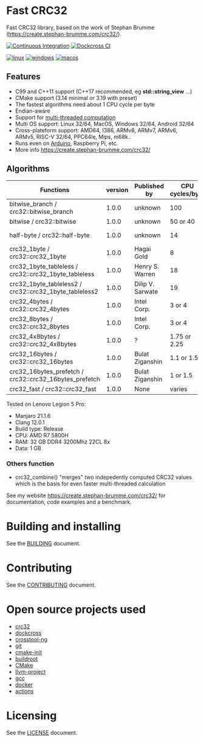 # Fast CRC32

Fast CRC32 library, based on the work of Stephan Brumme (https://create.stephan-brumme.com/crc32/).

[![Continuous Integration](https://github.com/bensuperpc/crc32/actions/workflows/ci.yml/badge.svg)](https://github.com/bensuperpc/crc32/actions/workflows/base.yml) [![Dockcross CI](https://github.com/bensuperpc/crc32/actions/workflows/dockcross.yml/badge.svg)](https://github.com/bensuperpc/crc32/actions/workflows/dockcross.yml)

[![linux](https://github.com/bensuperpc/crc32/actions/workflows/linux.yml/badge.svg)](https://github.com/bensuperpc/crc32/actions/workflows/linux.yml) [![windows](https://github.com/bensuperpc/crc32/actions/workflows/windows.yml/badge.svg)](https://github.com/bensuperpc/crc32/actions/workflows/windows.yml) [![macos](https://github.com/bensuperpc/crc32/actions/workflows/macos.yml/badge.svg)](https://github.com/bensuperpc/crc32/actions/workflows/macos.yml)

## Features

- C99 and C++11 support (C++17 recommended, eg **std::string_view** ...)
- CMake support (3.14 minimal or 3.19 with preset)
- The fastest algorithms need about 1 CPU cycle per byte
- Endian-aware
- Support for [multi-threaded computation](example/crc32_test_multithreaded.cpp)
- Multi OS support: Linux 32/64, MacOS, Windows 32/64, Android 32/64
- Cross-plateform support: AMD64, I386, ARMv8, ARMv7, ARMv6, ARMv5, RISC-V 32/64, PPC64le, Mips, m68k..
- Runs even on [Arduino](Crc32Best.ino), Raspberry Pi, etc.
- More info https://create.stephan-brumme.com/crc32/

## Algorithms

| Functions                                              | version | Published by     | CPU cycles/byte | Bits/iter | Table size | MB/s   |
| ------------------------------------------------------ | ------- | ---------------- | --------------- | --------- | ---------- | ------ |
| bitwise_branch / crc32::bitwise_branch                 | 1.0.0   | unknown          | 100             | 1         | -          | 170    |
| bitwise / crc32::bitwise                               | 1.0.0   | unknown          | 50 or 40        | 1         | -          | 190    |
| half-byte / crc32::half-byte                           | 1.0.0   | unknown          | 14              | 4         | 64 bytes   | 263    |
| crc32_1byte / crc32::crc32_1byte                       | 1.0.0   | Hagai Gold       | 8               | 8         | 1 KB       | 522    |
| crc32_1byte_tableless / crc32::crc32_1byte_tableless   | 1.0.0   | Henry S. Warren  | 18              | 8         | -          | 300    |
| crc32_1byte_tableless2 / crc32::crc32_1byte_tableless2 | 1.0.0   | Dilip V. Sarwate | 19              | 8         | -          | 170    |
| crc32_4bytes / crc32::crc32_4bytes                     | 1.0.0   | Intel Corp.      | 3 or 4          | 32        | 4 KB       | 1458   |
| crc32_8bytes / crc32::crc32_8bytes                     | 1.0.0   | Intel Corp.      | 3 or 4          | 64        | 8 KB       | 2629   |
| crc32_4x8bytes / crc32::crc32_4x8bytes                 | 1.0.0   | ?                | 1.75 or 2.25    | 256       | 8 KB       | 3003   |
| crc32_16bytes / crc32::crc32_16bytes                   | 1.0.0   | Bulat Ziganshin  | 1.1 or 1.5      | 128       | 16 KB      | 6027   |
| crc32_16bytes_prefetch / crc32::crc32_16bytes_prefetch | 1.0.0   | Bulat Ziganshin  | 1 or 1.5        | 512       | 16 KB      | 6102   |
| crc32_fast / crc32::crc32_fast                         | 1.0.0   | None             | varies          | varies    | varies     | varies |

Tested on Lenovo Legion 5 Pro:
- Manjaro 21.1.6
- Clang 12.0.1
- Build type: Release
- CPU: AMD R7 5800H
- RAM: 32 GB DDR4 3200Mhz 22CL 8x
- Data: 1 GB

### Others function
- crc32_combine() "merges" two indepedently computed CRC32 values which is the basis for even faster multi-threaded calculation

See my website https://create.stephan-brumme.com/crc32/ for documentation, code examples and a benchmark.

# Building and installing

See the [BUILDING](BUILDING.md) document.

# Contributing

See the [CONTRIBUTING](CONTRIBUTING.md) document.

# Open source projects used

- [crc32](https://github.com/stbrumme/crc32)
- [dockcross](https://github.com/dockcross/dockcross)
- [crosstool-ng](https://github.com/crosstool-ng/crosstool-ng)
- [git](https://github.com/git/git)
- [cmake-init](https://github.com/friendlyanon/cmake-init)
- [buildroot](https://github.com/buildroot/buildroot)
- [CMake](https://github.com/Kitware/CMake)
- [llvm-project](https://github.com/llvm/llvm-project)
- [gcc](https://github.com/gcc-mirror/gcc)
- [docker](https://github.com/docker/docker)
- [actions](https://github.com/actions/virtual-environments)

# Licensing

See the [LICENSE](LICENSE) document.
